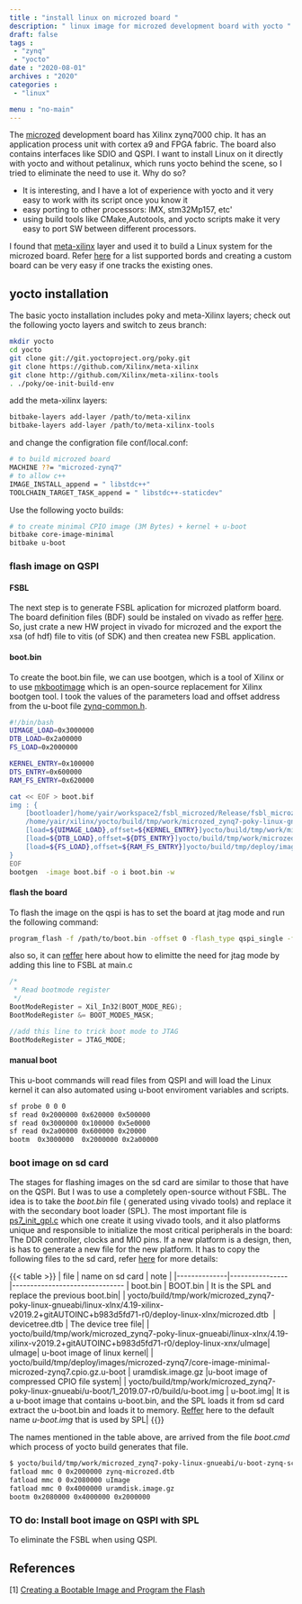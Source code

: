 ```yaml
---
title : "install linux on microzed board "
description: " linux image for microzed development board with yocto "
draft: false
tags : 
 - "zynq"
 - "yocto"
date : "2020-08-01"
archives : "2020"
categories : 
 - "linux"

menu : "no-main"
---
```

The [microzed](http://zedboard.org/product/microzed) development board has Xilinx zynq7000 chip. It has an application process unit with cortex a9  and FPGA fabric. The board also contains interfaces like SDIO and QSPI. I want to install Linux on it directly with yocto and without petalinux, which runs yocto behind the scene, so I tried to eliminate the need to use it. Why do so? 
* It is interesting, and I have a lot of experience with yocto and it very easy to work with its script once you know it 
* easy porting to other processors: IMX, stm32Mp157, etc'
* using build tools like CMake,Autotools, and yocto scripts make it very easy to port SW between different processors.

I found that [meta-xilinx](https://github.com/Xilinx/meta-xilinx) layer and used it to build a Linux system for the microzed board. Refer [here](https://github.com/Xilinx/meta-xilinx/tree/master/meta-xilinx-bsp/conf/machine)  for a list supported bords and creating a custom board can be very easy if one tracks the existing ones.


## yocto installation
The basic yocto installation includes poky and meta-Xilinx layers; check out the following yocto layers and switch to zeus branch:
```bash
mkdir yocto
cd yocto
git clone git://git.yoctoproject.org/poky.git
git clone https://github.com/Xilinx/meta-xilinx
git clone http://github.com/Xilinx/meta-xilinx-tools
. ./poky/oe-init-build-env
```
add the meta-xilinx layers:
```bash
bitbake-layers add-layer /path/to/meta-xilinx
bitbake-layers add-layer /path/to/meta-xilinx-tools
```
and change the configration file conf/local.conf:
```bash
# to build microzed board
MACHINE ??= "microzed-zynq7"
# to allow c++ 
IMAGE_INSTALL_append = " libstdc++"
TOOLCHAIN_TARGET_TASK_append = " libstdc++-staticdev"
```
 Use the following yocto builds:
```bash
# to create minimal CPIO image (3M Bytes) + kernel + u-boot
bitbake core-image-minimal
bitbake u-boot
```

### flash image on QSPI

#### FSBL
The next step is to generate FSBL aplication for microzed platform board. The board definition files (BDF) sould be instaled on vivado as reffer [here](https://github.com/Avnet/bdf). So, just crate a new HW project in vivado for microzed and the export the xsa (of hdf) file to vitis (of SDK) and then createa new FSBL application.


#### boot.bin
To create the boot.bin file, we can use bootgen, which is a tool of Xilinx or to use [mkbootimage](https://github.com/antmicro/zynq-mkbootimage) which is an open-source replacement for Xilinx bootgen tool. I took the values of the parameters load and offset address from the u-boot file [zynq-common.h](https://gitlab.denx.de/u-boot/u-boot/-/blob/master/include/configs/zynq-common.h).

```bash
#!/bin/bash
UIMAGE_LOAD=0x3000000
DTB_LOAD=0x2a00000
FS_LOAD=0x2000000

KERNEL_ENTRY=0x100000
DTS_ENTRY=0x600000
RAM_FS_ENTRY=0x620000

cat << EOF > boot.bif
img : { 
	[bootloader]/home/yair/workspace2/fsbl_microzed/Release/fsbl_microzed.elf
	/home/yair/xilinx/yocto/build/tmp/work/microzed_zynq7-poky-linux-gnueabi/u-boot/1_2019.07-r0/build/u-boot.elf
	[load=${UIMAGE_LOAD},offset=${KERNEL_ENTRY}]yocto/build/tmp/work/microzed_zynq7-poky-linux-gnueabi/linux-xlnx/4.19-xilinx-v2019.2+gitAUTOINC+b983d5fd71-r0/deploy-linux-xnx/uImage	
	[load=${DTB_LOAD},offset=${DTS_ENTRY}]yocto/build/tmp/work/microzed_zynq7-poky-linux-gnueabi/linux-xlnx/4.19-xilinx-v2019.2+gitAUTOINC+b983d5fd71-r0/deploy-linux-xlnx/zynq-microzed-microzed-zynq7.dtb	
	[load=${FS_LOAD},offset=${RAM_FS_ENTRY}]yocto/build/tmp/deploy/images/microzed-zynq7/core-image-minimal-microzed-zynq7.cpio.gz.u-boot
}
EOF
bootgen  -image boot.bif -o i boot.bin -w 
```

#### flash the board
To flash the image on the qspi is has to set the board at jtag  mode  and run the following command:
```bash
program_flash -f /path/to/boot.bin -offset 0 -flash_type qspi_single -fsbl /path/to/fsbl_microzed.elf -blank_check -verify -cable type xilinx_tcf url TCP:127.0.0.1:3121
```
also so, it can [reffer](https://www.xilinx.com/support/answers/70548.html) here about how to elimitte the need for jtag mode by adding this line to FSBL at main.c
```c
/*
 * Read bootmode register
 */
BootModeRegister = Xil_In32(BOOT_MODE_REG);
BootModeRegister &= BOOT_MODES_MASK;

//add this line to trick boot mode to JTAG
BootModeRegister = JTAG_MODE; 
```

#### manual boot
This u-boot commands will read files from QSPI and will load the Linux kernel it can also automated using u-boot enviroment variables and scripts. 
```bash
sf probe 0 0 0 
sf read 0x2000000 0x620000 0x500000
sf read 0x3000000 0x100000 0x5e0000
sf read 0x2a00000 0x600000 0x20000
bootm  0x3000000  0x2000000 0x2a00000
```

### boot image on sd card

The stages for flashing images on the sd card are similar to those that have on the QSPI. But I was to use a completely open-source without FSBL. The idea is to take the *boot.bin* file ( generated using vivado tools) and replace it with the secondary boot loader (SPL). The most important file is [ps7_init_gpl.c](https://gitlab.denx.de/u-boot/u-boot/-/blob/master/board/xilinx/zynq/zynq-microzed/ps7_init_gpl.c) which one create it using vivado tools, and it also platforms unique and responsible to initialize the most critical peripherals in the board: The DDR controller, clocks and MIO pins. If a new platform is a design, then, is has to generate a new file for the new platform.  It has to copy the following files to the sd card, refer [here](https://xilinx-wiki.atlassian.net/wiki/spaces/A/pages/18841976/Prepare+boot+image) for more details:

{{< table >}}
| file | name on sd card | note                         |
|--------------|----------------|-------------------------------
| boot.bin     | BOOT.bin       | It is the SPL and replace the previous boot.bin| 
| yocto/build/tmp/work/microzed_zynq7-poky-linux-gnueabi/linux-xlnx/4.19-xilinx-v2019.2+gitAUTOINC+b983d5fd71-r0/deploy-linux-xlnx/microzed.dtb  | devicetree.dtb | The device tree file| 
| yocto/build/tmp/work/microzed_zynq7-poky-linux-gnueabi/linux-xlnx/4.19-xilinx-v2019.2+gitAUTOINC+b983d5fd71-r0/deploy-linux-xnx/uImage|  uImage| u-boot image of linux kernel|
| yocto/build/tmp/deploy/images/microzed-zynq7/core-image-minimal-microzed-zynq7.cpio.gz.u-boot |  uramdisk.image.gz |u-boot image of compressed CPIO file system|
| yocto/build/tmp/work/microzed_zynq7-poky-linux-gnueabi/u-boot/1_2019.07-r0/build/u-boot.img |  u-boot.img| It is a u-boot image that contains u-boot.bin, and the SPL loads it from sd card extract the u-boot.bin and loads it to memory. [Reffer](https://github.com/Xilinx/u-boot-xlnx/blob/master/include/configs/zynq-common.h) here to the default name *u-boot.img* that is used by SPL|
{{</table>}}

The names mentioned in the table above, are arrived from the file  *boot.cmd* which process of yocto build generates that file.


```bash
$ yocto/build/tmp/work/microzed_zynq7-poky-linux-gnueabi/u-boot-zynq-scr/1.0-r0 $ cat boot.cmd
fatload mmc 0 0x2000000 zynq-microzed.dtb
fatload mmc 0 0x2080000 uImage
fatload mmc 0 0x4000000 uramdisk.image.gz
bootm 0x2080000 0x4000000 0x2000000
```

### TO do: Install boot image on QSPI with SPL
To eliminate the FSBL when using QSPI.



## References
[1] [Creating a Bootable Image and Program the Flash](https://www.xilinx.com/html_docs/xilinx2018_1/SDK_Doc/xsct/use_cases/xsct_create_bootable_image.html)

